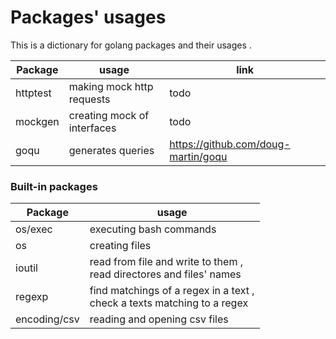 # Packages' usages

This is a dictionary for golang packages and their 
usages . 

| Package  | usage                       | link |
|----------|-----------------------------|------|
| httptest | making mock http requests   | todo |
| mockgen  | creating mock of interfaces | todo |
| goqu     | generates queries           | https://github.com/doug-martin/goqu |


### Built-in packages
| Package      | usage                                                                        |
|--------------|------------------------------------------------------------------------------|
| os/exec      | executing bash commands                                                      |
| os           | creating files                                                               |
| ioutil       | read from file and write to them , <br/> read directores and files' names    |
| regexp       | find matchings of a regex in a text ,<br/> check a texts matching to a regex |
 | encoding/csv | reading and opening csv files                                                | 

